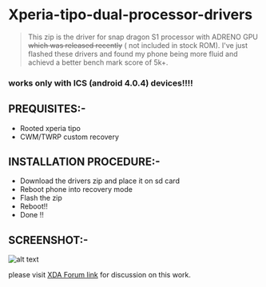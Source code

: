 # Xperia-tipo-dual-processor-drivers

>This zip is the driver for snap dragon S1 processor with ADRENO GPU ~~which was released recently~~ ( not included in stock ROM). I've just flashed these drivers and found my phone being more fluid and achievd a better bench mark score of 5k+.

### works only with ICS (android 4.0.4) devices!!!!

## PREQUISITES:-

* Rooted xperia tipo
* CWM/TWRP custom recovery


## INSTALLATION PROCEDURE:-

* Download the drivers zip and place it on sd card
* Reboot phone into recovery mode
* Flash the zip
* Reboot!!
* Done  !!

## SCREENSHOT:-

![alt text](https://dl.xda-developers.com/thumbs/2/0/9/5/9/3/9/2095939.png "ANTUTU BENCHMARK SCORE")

please visit [XDA Forum link](https://forum.xda-developers.com/showpost.php?p=43307090) for discussion on this work.

